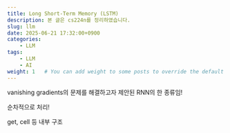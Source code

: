 ```yaml
---
title: Long Short-Term Memory (LSTM)
description: 본 글은 cs224n를 정리하였습니다. 
slug: llm
date: 2025-06-21 17:32:00+0900
categories:
    - LLM
tags:
    - LLM
    - AI
weight: 1   # You can add weight to some posts to override the default sorting (date descending)
---
```


vanishing gradients의 문제를 해결하고자 제안된 RNN의 한 종류임!

순차적으로 처리! 

get, cell 등 내부 구조 